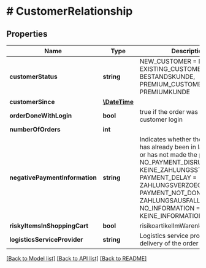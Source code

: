 # # CustomerRelationship

## Properties

Name | Type | Description | Notes
------------ | ------------- | ------------- | -------------
**customerStatus** | **string** | NEW_CUSTOMER &#x3D; NEUKUNDE, EXISTING_CUSTOMER &#x3D; BESTANDSKUNDE, PREMIUM_CUSTOMER &#x3D; PREMIUMKUNDE | [optional]
**customerSince** | [**\DateTime**](\DateTime.md) |  | [optional]
**orderDoneWithLogin** | **bool** | true if the order was placed via customer login |
**numberOfOrders** | **int** |  | [optional]
**negativePaymentInformation** | **string** | Indicates whether the customer has already been in late payment or has not made the payment -&gt; NO_PAYMENT_DISRUPTION &#x3D; KEINE_ZAHLUNGSSTOERUNGEN, PAYMENT_DELAY &#x3D; ZAHLUNGSVERZOEGERUNG, PAYMENT_NOT_DONE &#x3D; ZAHLUNGSAUSFALL, NO_INFORMATION &#x3D; KEINE_INFORMATION | [optional]
**riskyItemsInShoppingCart** | **bool** | risikoartikelImWarenkorb | [optional]
**logisticsServiceProvider** | **string** | Logistics service provider for the delivery of the order | [optional]

[[Back to Model list]](../../README.md#models) [[Back to API list]](../../README.md#endpoints) [[Back to README]](../../README.md)
